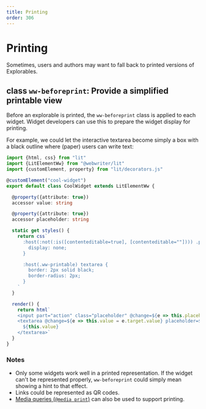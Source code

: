 ```yaml
---
title: Printing
order: 306
---
```


# Printing
Sometimes, users and authors may want to fall back to printed versions of Explorables.


## class `ww-beforeprint`: Provide a simplified printable view
Before an explorable is printed, the `ww-beforeprint` class is applied to each widget. Widget developers can use this to prepare the widget display for printing.

For example, we could let the interactive textarea become simply a box with a black outline where (paper) users can write text:

```ts
import {html, css} from "lit"
import {LitElementWw} from "@webwriter/lit"
import {customElement, property} from "lit/decorators.js"

@customElement("cool-widget")
export default class CoolWidget extends LitElementWw {

  @property({attribute: true})
  accessor value: string

  @property({attribute: true})
  accessor placeholder: string

  static get styles() {
    return css`
      :host(:not(:is([contenteditable=true], [contenteditable=""]))) .placeholder {
        display: none;
      }

      :host(.ww-printable) textarea {
        border: 2px solid black;
        border-radius: 2px;
      }
    `
  }

  render() {
    return html`
    <input part="action" class="placeholder" @change=${e => this.placeholder = e.target.value}></input>
    <textarea @change=${e => this.value = e.target.value} placeholder=${this.placeholder}>
      ${this.value}
    </textarea>`
  }
}
```

### Notes
- Only some widgets work well in a printed representation. If the widget can't be represented properly, `ww-beforeprint` could simply mean showing a hint to that effect.
- Links could be represented as QR codes.
- [Media queries (`@media print`)](https://developer.mozilla.org/en-US/docs/Web/CSS/Media_Queries) can also be used to support printing.